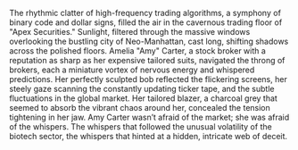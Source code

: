 The rhythmic clatter of high-frequency trading algorithms, a symphony of binary code and dollar signs, filled the air in the cavernous trading floor of "Apex Securities."  Sunlight, filtered through the massive windows overlooking the bustling city of Neo-Manhattan, cast long, shifting shadows across the polished floors.  Amelia "Amy" Carter, a stock broker with a reputation as sharp as her expensive tailored suits, navigated the throng of brokers, each a miniature vortex of nervous energy and whispered predictions.  Her perfectly sculpted bob reflected the flickering screens, her steely gaze scanning the constantly updating ticker tape, and the subtle fluctuations in the global market.  Her tailored blazer, a charcoal grey that seemed to absorb the vibrant chaos around her, concealed the tension tightening in her jaw.  Amy Carter wasn’t afraid of the market; she was afraid of the whispers.  The whispers that followed the unusual volatility of the biotech sector, the whispers that hinted at a hidden, intricate web of deceit.
